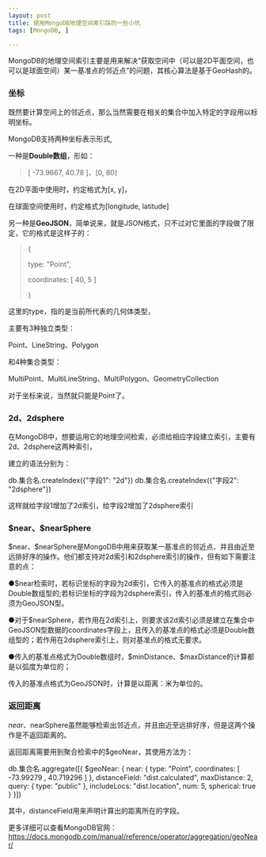 ```yaml
---
layout: post
title: 使用MongoDB地理空间索引踩的一些小坑
tags: [MongoDB, ]

---
```


MongoDB的地理空间索引主要是用来解决“获取空间中（可以是2D平面空间，也可以是球面空间）某一基准点的邻近点”的问题，其核心算法是基于GeoHash的。



### 坐标
既然要计算空间上的邻近点，那么当然需要在相关的集合中加入特定的字段用以标明坐标。

MongoDB支持两种坐标表示形式,

一种是**Double数组**，形如：

> [ -73.9667, 40.78 ]、[0, 80]

在2D平面中使用时，约定格式为[x, y]，

在球面空间使用时，约定格式为[longitude, latitude]

另一种是**GeoJSON**，简单说来，就是JSON格式，只不过对它里面的字段做了限定，它的格式是这样子的：

> { 
> 
>   type: "Point",
> 
>   coordinates: [ 40, 5 ] 
> 
> }

这里的type，指的是当前所代表的几何体类型，

主要有3种独立类型：

Point、LineString、Polygon

和4种集合类型：

MultiPoint、MultiLineString、MultiPolygon、GeometryCollection

对于坐标来说，当然就只能是Point了。



### 2d、2dsphere
在MongoDB中，想要运用它的地理空间检索，必须给相应字段建立索引，主要有2d、2dsphere这两种索引，

建立的语法分别为：

db.集合名.createIndex({"字段1": "2d"})
db.集合名.createIndex({"字段2": "2dsphere"})

这样就给字段1增加了2d索引，给字段2增加了2dsphere索引



### \$near、$nearSphere
\$near、$nearSphere是MongoDB中用来获取某一基准点的邻近点、并且由近至远排好序的操作。他们都支持对2d索引和2dsphere索引的操作，但有如下需要注意的点：

●$near检索时，若标识坐标的字段为2d索引，它传入的基准点的格式必须是Double数组型的;若标识坐标的字段为2dsphere索引，传入的基准点的格式则必须为GeoJSON型。

●对于$nearSphere，若作用在2d索引上，则要求该2d索引必须是建立在集合中GeoJSON型数据的coordinates字段上，且传入的基准点的格式必须是Double数组型的；若作用在2dsphere索引上，则对基准点的格式无要求。

●传入的基准点格式为Double数组时，\$minDistance、$maxDistance的计算都是以弧度为单位的；

传入的基准点格式为GeoJSON时，计算是以距离：米为单位的。



### 返回距离
$near、$nearSphere虽然能够检索出邻近点，并且由近至远排好序，但是这两个操作是不返回距离的。

返回距离需要用到聚合检索中的$geoNear，其使用方法为：

> 
db.集合名.aggregate([{
    $geoNear: {
       near: { type: "Point", coordinates: [ -73.99279 , 40.719296 ] },
       distanceField: "dist.calculated",
       maxDistance: 2,
       query: { type: "public" },
       includeLocs: "dist.location",
       num: 5,
       spherical: true
    }
}])

其中，distanceField用来声明计算出的距离所在的字段。

更多详细可以查看MongoDB官网：
https://docs.mongodb.com/manual/reference/operator/aggregation/geoNear/
